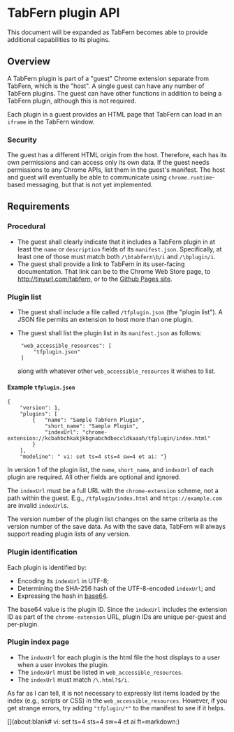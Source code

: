# TabFern plugin API

This document will be expanded as TabFern becomes able to provide additional
capabilities to its plugins.

## Overview

A TabFern plugin is part of a "guest" Chrome extension separate from TabFern,
which is the "host".  A single guest can have any number of TabFern plugins.
The guest can have other
functions in addition to being a TabFern plugin, although this is not required.

Each plugin in a guest provides an HTML page that TabFern
can load in an `iframe` in the TabFern window.

### Security

The guest has a different HTML origin from the host.  Therefore, each has its
own permissions and can access only its own data.  If the guest needs
permissions to any Chrome APIs, list them in the guest's manifest.  The host
and guest will eventually be able to communicate using `chrome.runtime`-based
messaging, but that is not yet implemented.

## Requirements

### Procedural

 - The guest shall clearly indicate that it includes a TabFern plugin in at
   least the `name` or `description` fields of its `manifest.json`.
   Specifically,
   at least one of those must match both `/\btabfern\b/i` and `/\bplugin/i`.
 - The guest shall provide a link to TabFern in its user-facing documentation.
   That link can be to the Chrome Web Store page, to
   <http://tinyurl.com/tabfern>, or to the
   [Github Pages site](https://cxw42.github.io/TabFern/).

### Plugin list

 - The guest shall include a file called `/tfplugin.json` (the "plugin
   list").  A JSON file permits an extension to host more than one plugin.
 - The guest shall list the plugin list in its `manifest.json` as follows:

        "web_accessible_resources": [
            "tfplugin.json"
        ]

   along with whatever other `web_accessible_resources` it wishes to list.

#### Example `tfplugin.json`

    {
        "version": 1,
        "plugins": [
            {   "name": "Sample TabFern Plugin",
                "short_name": "Sample Plugin",
                "indexUrl": "chrome-extension://kcbahbchkakjkbgnabchdbeccldkaaah/tfplugin/index.html"
            }
        ],
        "modeline": " vi: set ts=4 sts=4 sw=4 et ai: "}

In version 1 of the plugin list, the `name`, `short_name`, and `indexUrl`
of each plugin are required.  All other fields are optional and ignored.

The `indexUrl` must be a full URL with the `chrome-extension` scheme,
not a path within the guest.  E.g., `/tfplugin/index.html` and
`https://example.com` are invalid `indexUrl`s.

The version number
of the plugin list changes on the same criteria as the version number of the
save data.  As with the save data, TabFern will always support reading plugin
lists of any version.

### Plugin identification

Each plugin is identified by:

 - Encoding its `indexUrl` in UTF-8;
 - Determining the SHA-256 hash of the UTF-8-encoded `indexUrl`; and
 - Expressing the hash in [base64](https://github.com/beatgammit/base64-js).

The base64 value is the plugin ID.  Since the `indexUrl` includes the
extension ID as part of the `chrome-extension` URL, plugin IDs are unique
per-guest and per-plugin.

### Plugin index page

 - The `indexUrl` for each plugin is the html file the host displays to a user
   when a user invokes the plugin.
 - The `indexUrl` must be listed in `web_accessible_resources`.
 - The `indexUrl` must match `/\.html?$/i`.

As far as I can tell, it is not necessary to expressly list items loaded
by the index (e.g., scripts or CSS) in the `web_accessible_resources`.
However, if you get strange errors, try adding `"tfplugin/*"` to the
manifest to see if it helps.

[](about:blank# vi: set ts=4 sts=4 sw=4 et ai ft=markdown:)
